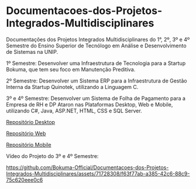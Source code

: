# Documentacoes-dos-Projetos-Integrados-Multidisciplinares
Documentações dos Projetos Integrados Multidisciplinares do 1°, 2º, 3º e 4º Semestre do Ensino Superior de Tecnólogo em Análise e Desenvolvimento de Sistemas na UNIP.

1º Semestre:
Desenvolver uma Infraestrutura de Tecnologia para a Startup Bokuma, que tem seu foco em Manutenção Preditiva.

2º Semestre:
Desenvolver um Sistema ERP para a Infraestrutura de Gestão Interna da Startup Quinotek, utilizando a Linguagem C.

3º e 4º Semestre:
Desenvolver um Sistema de Folha de Pagamento para a Empresa de RH e DP Ataron nas Plataformas Desktop, Web e Mobile, utilizando C#, Java, ASP.NET, HTML, CSS e SQL Server.

[Repositório Desktop](https://github.com/Bokuma-Official/Gerador-de-Folha-de-Pagamento-Desktop)

[Repositório Web](https://github.com/Bokuma-Official/Gerador-de-Folha-de-Pagamento-Web)

[Repositório Mobile](https://github.com/Bokuma-Official/Gerador-de-Folha-de-Pagamento-Mobile)

Vídeo do Projeto do 3º e 4º Semestre:

https://github.com/Bokuma-Official/Documentacoes-dos-Projetos-Integrados-Multidisciplinares/assets/71728308/f63f77ab-a385-42c6-88c9-75c620eee0c6
